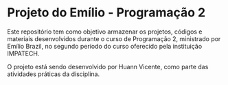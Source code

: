 # Projeto do Emílio - Programação 2
Este repositório tem como objetivo armazenar os projetos, códigos e materiais desenvolvidos durante o curso de Programação 2, ministrado por Emílio Brazil, no segundo período do curso oferecido pela instituição IMPATECH.

O projeto está sendo desenvolvido por Huann Vicente, como parte das atividades práticas da disciplina.